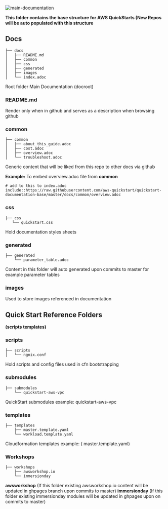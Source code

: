 ![main-documentation](https://github.com/aws-quickstart/quickstart-documentation-base/workflows/main-documentation/badge.svg)

**This folder contains the base structure for AWS QuickStarts (New Repos will be auto populated with this structure**

## Docs 
```
├── docs
│   ├── README.md
│   ├── common
│   ├── css
│   ├── generated
│   ├── images
│   └── index.adoc
```
Root folder Main Documentation (docroot)

### README.md 
 Render only when in github and serves as a description when browsing github
### common 
```
├── common
│   ├── about_this_guide.adoc
│   ├── cost.adoc
│   ├── overview.adoc
│   └── troubleshoot.adoc
```
 Generic content that will be liked from this repo to other docs via github

 **Example:** To embed overview.adoc file from __common__ 
 ```
 # add to this to index.adoc
 include::https://raw.githubusercontent.com/aws-quickstart/quickstart-documentation-base/master/docs/common/overview.adoc
 ```
### css 
 ```
├── css
    └── quickstart.css
```
 Hold documentation styles sheets

### generated
```
├── generated
    └── parameter_table.adoc
```
 Content in this folder will auto generated upon commits to master for example parameter tables

### images 
 Used to store images referenced in documentation

## Quick Start Reference Folders 
**(scripts templates)**

###  scripts
```
├── scripts
│   └── ngnix.conf
```
Hold scripts and config files used in cfn bootstrapping
   
### submodules
```
├── submodules
    └── quickstart-aws-vpc

```
 QuickStart submodules example: quickstart-aws-vpc

### templates
```
├── templates
    ├── master.template.yaml
    └── workload.template.yaml

```
 Cloudformation templates example: ( master.template.yaml)

### Workshops 
```
├── workshops
    ├── awsworkshop.io
    └── immersionday
```
 **awsworkshop** (If this folder existing awsworkshop.io content will be updated in ghpages branch upon commits to master)
 **immersionday** (If this folder existing immersionday modules will be updated in ghpages upon on commits to master)
